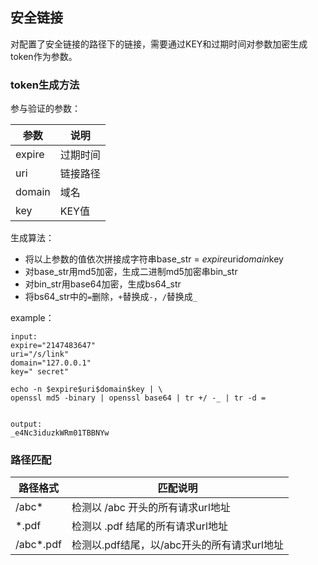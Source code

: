 ## 安全链接

对配置了安全链接的路径下的链接，需要通过KEY和过期时间对参数加密生成token作为参数。


### token生成方法

参与验证的参数：

参数|说明
------|------
expire|过期时间
uri|链接路径
domain|域名
key|KEY值

生成算法： 
 
* 将以上参数的值依次拼接成字符串base_str = $expire$uri$domain$key
* 对base_str用md5加密，生成二进制md5加密串bin_str
* 对bin_str用base64加密，生成bs64_str
* 将bs64_str中的`=`删除，`+`替换成`-`，`/`替换成`_`

example：  

```
input:
expire="2147483647"
uri="/s/link"
domain="127.0.0.1"
key=" secret"

echo -n $expire$uri$domain$key | \
openssl md5 -binary | openssl base64 | tr +/ -_ | tr -d =


output:
_e4Nc3iduzkWRm01TBBNYw
```

### 路径匹配

路径格式|匹配说明
-------|-------
/abc*|检测以 /abc 开头的所有请求url地址
*.pdf|检测以 .pdf 结尾的所有请求url地址
/abc*.pdf|检测以.pdf结尾，以/abc开头的所有请求url地址